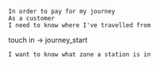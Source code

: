 

```
In order to pay for my journey
As a customer
I need to know where I've travelled from
```

touch in -> journey_start


```
I want to know what zone a station is in
```
